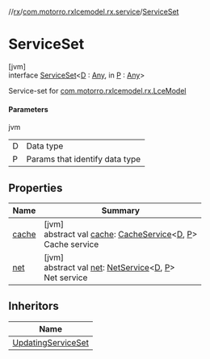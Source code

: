 //[rx](../../../index.md)/[com.motorro.rxlcemodel.rx.service](../index.md)/[ServiceSet](index.md)

# ServiceSet

[jvm]\
interface [ServiceSet](index.md)&lt;[D](index.md) : [Any](https://kotlinlang.org/api/latest/jvm/stdlib/kotlin/-any/index.html), in [P](index.md) : [Any](https://kotlinlang.org/api/latest/jvm/stdlib/kotlin/-any/index.html)&gt;

Service-set for [com.motorro.rxlcemodel.rx.LceModel](../../com.motorro.rxlcemodel.rx/-lce-model/index.md)

#### Parameters

jvm

| | |
|---|---|
| D | Data type |
| P | Params that identify data type |

## Properties

| Name | Summary |
|---|---|
| [cache](cache.md) | [jvm]<br>abstract val [cache](cache.md): [CacheService](../-cache-service/index.md)&lt;[D](index.md), [P](index.md)&gt;<br>Cache service |
| [net](net.md) | [jvm]<br>abstract val [net](net.md): [NetService](../-net-service/index.md)&lt;[D](index.md), [P](index.md)&gt;<br>Net service |

## Inheritors

| Name |
|---|
| [UpdatingServiceSet](../-updating-service-set/index.md) |

